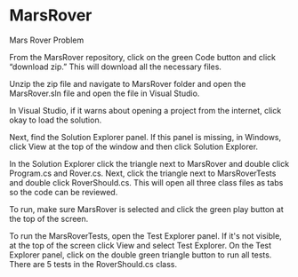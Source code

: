 # MarsRover
Mars Rover Problem

From the MarsRover repository, click on the green Code button and click “download zip.” This will download all the necessary files. 

Unzip the zip file and navigate to MarsRover folder and open the MarsRover.sln file and open the file in Visual Studio. 

In Visual Studio, if it warns about opening a project from the internet, click okay to load the solution. 

Next, find the Solution Explorer panel. If this panel is missing, in Windows, click View at the top of the window and then click Solution Explorer. 

In the Solution Explorer click the triangle next to MarsRover and double click Program.cs and Rover.cs. Next, click the triangle next to MarsRoverTests and double click RoverShould.cs. This will open all three class files as tabs so the code can be reviewed. 

To run, make sure MarsRover is selected and click the green play button at the top of the screen.  


To run the MarsRoverTests, open the Test Explorer panel. If it's not visible, at the top of the screen click View and select Test Explorer. On the Test Explorer panel, click on the double green triangle button to run all tests. There are 5 tests in the RoverShould.cs class.
